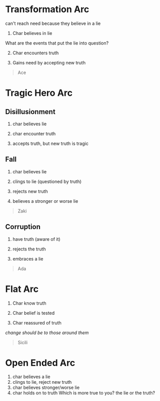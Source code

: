 # Transformation Arc

can't reach need because they believe in a lie

1. Char believes in lie

What are the events that put the lie into question?

2. Char encounters truth

3. Gains need by accepting new truth 

> Ace

# Tragic Hero Arc

## Disillusionment

1. char believes lie

2. char encounter truth

3. accepts truth, but new truth is tragic

> 

## Fall

1. char believes lie

2. clings to lie (questioned by truth)

3. rejects new truth

4. believes a stronger or worse lie

> Zaki

## Corruption

1. have truth (aware of it)

2. rejects the truth

3. embraces a lie

>  Ada

# Flat Arc

1. Char know truth

2. Char belief is tested

3. Char reassured of truth

*change should be to those around them*

> Sicili

# Open Ended Arc

1. char believes a lie
2. clings to lie, reject new truth
3. char believes stronger/worse lie
4. char holds on to truth
   Which is more true to you? the lie or the truth?

> 